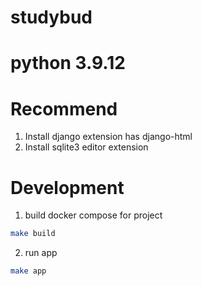# studybud

# python 3.9.12

# Recommend

1. Install django extension has django-html
2. Install sqlite3 editor extension

# Development

1. build docker compose for project

```sh
make build
```

2. run app

```sh
make app
```
